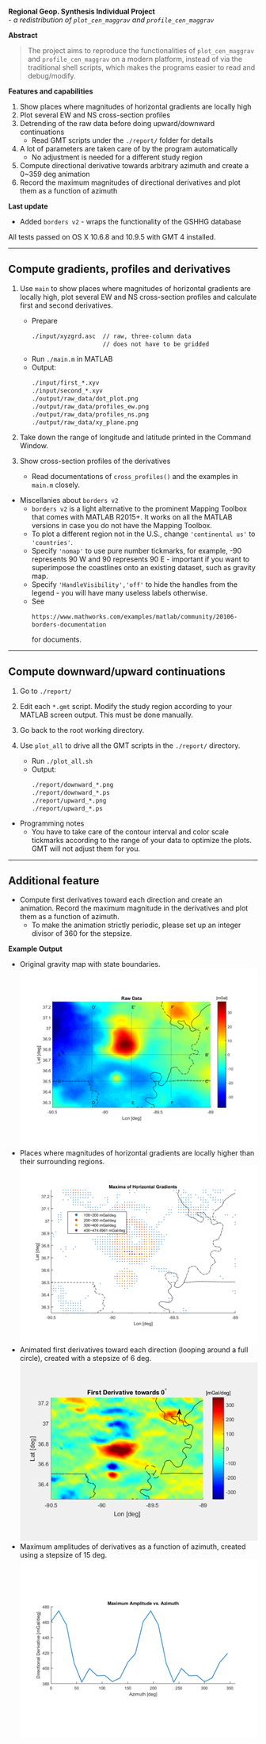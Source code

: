 **Regional Geop. Synthesis Individual Project** <br>
    - *a redistribution of `plot_cen_maggrav` and `profile_cen_maggrav`*

**Abstract**
> The project aims to reproduce the functionalities of `plot_cen_maggrav` and
> `profile_cen_maggrav` on a modern platform, instead of via the traditional
> shell scripts, which makes the programs easier to read and debug/modify.

**Features and capabilities**
1) Show places where magnitudes of horizontal gradients are locally high
2) Plot several EW and NS cross-section profiles
3) Detrending of the raw data before doing upward/downward continuations
   - Read GMT scripts under the `./report/` folder for details
4) A lot of parameters are taken care of by the program automatically
   - No adjustment is needed for a different study region
5) Compute directional derivative towards arbitrary azimuth and create a
   0~359 deg animation
6) Record the maximum magnitudes of directional derivatives and plot them as a
   function of azimuth

**Last update**
* Added `borders v2` - wraps the functionality of the GSHHG database

All tests passed on OS X 10.6.8 and 10.9.5 with GMT 4 installed.


-----------------------------------------------------------------------------
 Compute gradients, profiles and derivatives
-----------------------------------------------------------------------------

1. Use `main` to show places where magnitudes of horizontal gradients are
    locally high, plot several EW and NS cross-section profiles and calculate
    first and second derivatives.
   - Prepare
     ```
     ./input/xyzgrd.asc  // raw, three-column data
                         // does not have to be gridded
     ```
   - Run `./main.m` in MATLAB
   - Output:
     ```
     ./input/first_*.xyv
     ./input/second_*.xyv
     ./output/raw_data/dot_plot.png
     ./output/raw_data/profiles_ew.png
     ./output/raw_data/profiles_ns.png
     ./output/raw_data/xy_plane.png
     ```

2. Take down the range of longitude and latitude printed in the Command Window.

3. Show cross-section profiles of the derivatives
   - Read documentations of `cross_profiles()` and the examples in `main.m`
       closely.

* Miscellanies about `borders v2`
  - `borders v2` is a light alternative to the prominent Mapping Toolbox that
      comes with MATLAB R2015+. It works on all the MATLAB versions in case you
      do not have the Mapping Toolbox.
  - To plot a different region not in the U.S., change `'continental us'` to
      `'countries'`.
  - Specify `'nomap'` to use pure number tickmarks, for example, -90 represents
      90 W and 90 represents 90 E - important if you want to superimpose the
      coastlines onto an existing dataset, such as gravity map.
  - Specify `'HandleVisibility','off'` to hide the handles from the legend - you
      will have many useless labels otherwise.
  - See
    ```
    https://www.mathworks.com/examples/matlab/community/20106-borders-documentation
    ```
    for documents.


-----------------------------------------------------------------------------
 Compute downward/upward continuations
-----------------------------------------------------------------------------

1. Go to `./report/`

2. Edit each `*.gmt` script. Modify the study region according to your MATLAB
    screen output. This must be done manually.

3. Go back to the root working directory.

4. Use `plot_all` to drive all the GMT scripts in the `./report/` directory.
   - Run `./plot_all.sh`
   - Output:
     ```
     ./report/downward_*.png
     ./report/downward_*.ps
     ./report/upward_*.png
     ./report/upward_*.ps
     ```

* Programming notes
  - You have to take care of the contour interval and color scale tickmarks
      according to the range of your data to optimize the plots. GMT will not
      adjust them for you.


-----------------------------------------------------------------------------
 Additional feature
-----------------------------------------------------------------------------

* Compute first derivatives toward each direction and create an animation.
    Record the maximum magnitude in the derivatives and plot them as a function
    of azimuth.
  - To make the animation strictly periodic, please set up an integer divisor
      of 360 for the stepsize.


**Example Output**
  - Original gravity map with state boundaries. <br>
    ![raw_data](./output/raw_data/xy_plane.png)
  - Places where magnitudes of horizontal gradients are locally higher than
      their surrounding regions. <br>
    ![the_dot_plot](./output/raw_data/dot_plot.png)
  - Animated first derivatives toward each direction (looping around a full
      circle), created with a stepsize of 6 deg. <br>
    ![step_12_deg](./output/direct_deriv/anime_06_deg.gif)
  - Maximum amplitudes of derivatives as a function of azimuth, created using a
      stepsize of 15 deg. <br>
    ![amp_vs_az](./output/direct_deriv/amp_15_deg.png)
